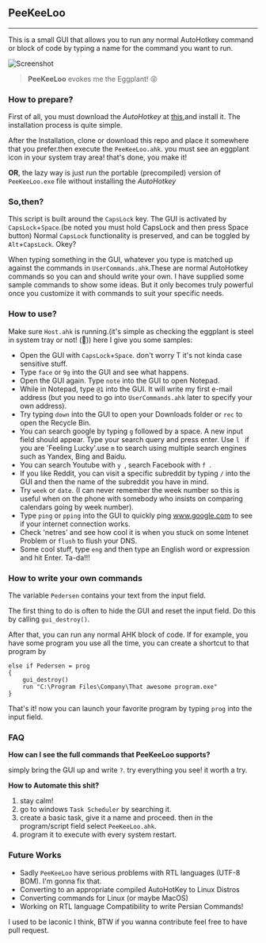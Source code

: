 ## **PeeKeeLoo**
-----------

This is a small GUI that allows you to run any normal AutoHotkey command or block of code by typing a name for the command you want to run.

![Screenshot](/GUI/icon.png "Screenshot of the GUI")
> **PeeKeeLoo** evokes me the Eggplant! :stuck_out_tongue_winking_eye:

### How to prepare?

First of all, you must download the *AutoHotkey* at [this](https://www.autohotkey.com/download/ahk-install.exe),and install it. The installation process is quite simple.

After the Installation, clone or download this repo and place it somewhere that you prefer.then execute the `PeeKeeLoo.ahk`. you must see an eggplant icon in your system tray area! that's done, you make it!

**OR**, the lazy way is just run the portable (precompiled) version of `PeeKeeLoo.exe` file without installing the *AutoHotkey*

### So,then?

This script is built around the `CapsLock` key.
The GUI is activated by `CapsLock`+`Space`.(be noted you must hold CapsLock and then press Space button)
Normal `CapsLock` functionality is preserved, and can be toggled by `Alt`+`CapsLock`. Okey?

When typing something in the GUI, whatever you type is matched up against the commands in `UserCommands.ahk`.These are normal AutoHotkey commands so you can and should write your own. I have supplied some sample commands to show some ideas. But it only becomes truly powerful once you customize it with commands to suit your specific needs.

### How to use?
  Make sure `Host.ahk` is running.(it's simple as checking the eggplant is steel in system tray or not! (:eyes:))
  here I give you some samples:
* Open the GUI with `CapsLock`+`Space`. don't worry T it's not kinda case sensitive stuff.
* Type `face` or `9g` into the GUI and see what happens.
* Open the GUI again. Type `note` into the GUI to open Notepad.
* While in Notepad, type `@1` into the GUI. It will write my first e-mail address (but you need to go into `UserCommands.ahk` later to specify your own address).
* Try typing `down` into the GUI to open your Downloads folder or `rec` to open the Recycle Bin.
* You can search google by typing `g` followed by a space. A new input field should appear. Type your search query and press enter. Use `l ` if you are 'Feeling Lucky'.use `m` to search using multiple search engines such as Yandex, Bing and Baidu.
* You can search Youtube with `y `, search Facebook with `f `.
* If you like Reddit, you can visit a specific subreddit by typing `/` into the GUI and then the name of the subreddit you have in mind.
* Try `week` or `date`. (I can never remember the week number so this is useful when on the phone with somebody who insists on comparing calendars going by week number).
* Type `ping` or `pping` into the GUI to quickly ping www.google.com to see if your internet connection works.
* Check 'netres' and see how cool it is when you stuck on some Intenet Problem or `flush` to flush your DNS.
* Some cool stuff, type `eng` and then type an English word or expression and hit Enter. Ta-da!!!


### How to write your own commands
The variable `Pedersen` contains your text from the input field.

The first thing to do is often to hide the GUI and reset the input field. Do this by calling `gui_destroy()`.

After that, you can run any normal AHK block of code. If for example, you have some program you use all the time, you can create a shortcut to that program by

    else if Pedersen = prog
    {
        gui_destroy()
        run "C:\Program Files\Company\That awesome program.exe"
    }
    

That's it! now you can launch your favorite program by typing `prog` into the input field.

### FAQ

**How can I see the full commands that PeeKeeLoo supports?**

simply bring the GUI up and write `?`. try everything you see! it worth a try.

**How to Automate this shit?** 

1. stay calm!
2. go to windows `Task Scheduler` by searching it.
3. create a basic task, give it a name and proceed. then in the program/script field select `PeeKeeLoo.ahk`.
4. program it to execute with every system restart.

### Future Works
* Sadly `PeeKeeLoo` have serious problems with RTL languages (UTF-8 BOM). I'm gonna fix that.
* Converting to an appropriate compiled AutoHotKey to Linux Distros
* Converting commands for Linux (or maybe MacOS)
* Working on RTL language Compatibility to write Persian Commands!

I used to be laconic I think, BTW if you wanna contribute feel free to have pull request.


